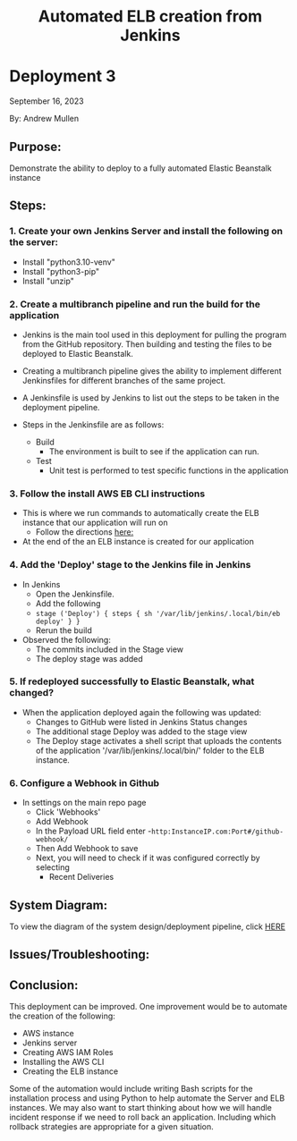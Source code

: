 <h1 align="center">Automated ELB creation from Jenkins<h1> 


# Deployment 3
September 16, 2023

By: Andrew Mullen

## Purpose:

Demonstrate the ability to deploy to a fully automated Elastic Beanstalk instance

## Steps:

### 1. Create your own Jenkins Server and install the following on the server:
   - Install "python3.10-venv"
   - Install "python3-pip"
   - Install "unzip"

### 2. Create a multibranch pipeline and run the build for the application
- Jenkins is the main tool used in this deployment for pulling the program from the GitHub repository. Then building and testing the files to be deployed to Elastic Beanstalk.
- Creating a multibranch pipeline gives the ability to implement different Jenkinsfiles for different branches of the same project.
- A Jenkinsfile is used by Jenkins to list out the steps to be taken in the deployment pipeline.

- Steps in the Jenkinsfile are as follows:
  - Build
    - The environment is built to see if the application can run.
  - Test
    - Unit test is performed to test specific functions in the application


### 3. Follow the install AWS EB CLI instructions
- This is where we run commands to automatically create the ELB instance that our application will run on
    - Follow the directions [here:](https://scribehow.com/shared/How_to_install_AWS_EB_CLI__J6eBRB9FQl2fGenfUVemlA)
- At the end of the an ELB instance is created for our application


### 4. Add the 'Deploy' stage to the Jenkins file in Jenkins
- In Jenkins
    - Open the Jenkinsfile.
	- Add the following 
	 - `stage ('Deploy') { steps { sh '/var/lib/jenkins/.local/bin/eb deploy' } }`
    - Rerun the build
- Observed the following:
    - The commits included in the Stage view
    - The deploy stage was added 	

### 5. If redeployed successfully to Elastic Beanstalk, what changed?
- When the application deployed again the following was updated:
    - Changes to GitHub were listed in Jenkins Status changes
    - The additional stage Deploy was added to the stage view
    - The Deploy stage activates a shell script that uploads the contents of the application '/var/lib/jenkins/.local/bin/' folder to the ELB instance. 

### 6. Configure a Webhook in Github
- In settings on the main repo page
    - Click 'Webhooks'
    - Add Webhook
    - In the Payload URL field enter
    	-`http:InstanceIP.com:Port#/github-webhook/`
    - Then Add Webhook to save
    - Next, you will need to check if it was configured correctly by selecting
    	- Recent Deliveries 

## System Diagram:

To view the diagram of the system design/deployment pipeline, click [HERE](https://github.com/andmulLABS01/Deployment_3AM/blob/main/Depoyment3.drawio.png)

## Issues/Troubleshooting:


## Conclusion:

This deployment can be improved. One improvement would be to automate the creation of the following:
- AWS instance
- Jenkins server
- Creating AWS IAM Roles
- Installing the AWS CLI
- Creating the ELB instance

Some of the automation would include writing Bash scripts for the installation process and using Python to help automate the Server and ELB instances. We may also want to start thinking about how we will handle incident response if we need to roll back an application. Including which rollback strategies are appropriate for a given situation. 
